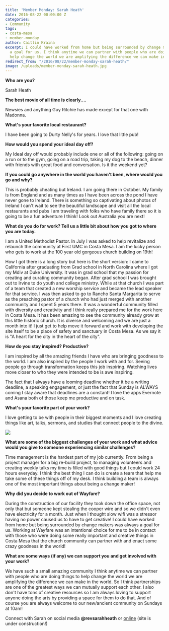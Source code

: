 ```yaml
---
title: 'Member Monday: Sarah Heath'
date: 2016-08-22 00:00:00 Z
categories:
- Community
tags:
- costa-mesa
- member-monday
author: Caitlin Kraina
excerpt: I could have worked from home but being surrounded by change makers was always
  a goal for us. I think anytime we can partner with people who are doing things to
  help change the world we are amplifying the difference we can make in the world.
redirect_from: "/2016/08/22/member-monday-sarah-heath/"
image: /uploads/member-monday-sarah-heath.jpg
---
```


**Who are you?**

Sarah Heath

**The best movie of all time is clearly....**

Newsies and anything Guy Ritchie has made except for that one with Madonna.

**What's your favorite local restaurant?**

I have been going to Durty Nelly's for years. I love that little pub!

**How would you spend your ideal day off?**

My Ideal day off would probably include one or all of the following: going on a run or to the gym, going on a road trip, taking my dog to the beach, dinner with friends with great food and conversation. Is it the weekend yet?

**If you could go anywhere in the world you haven't been, where would you go and why?**

This is probably cheating but Ireland. I am going there in October. My family is from England and as many times as I have been across the pond I have never gone to Ireland. There is something so captivating about photos of Ireland I can't wait to see the beautiful landscape and visit all the local restaurants and pubs I am traveling with folks who have family there so it is going to be a fun adventure I think! Look out Australia you are next!

**What do you do for work? Tell us a little bit about how you got to where you are today.**

I am a United Methodist Pastor. In July I was asked to help revitalize and relaunch the community at First UMC in Costa Mesa. I am the lucky person who gets to work at the 100 year old gorgeous church building on 19th!

How I got there is a long story but here is the short version: I came to California after graduating from Grad school in North Carolina where I got my Mdiv at Duke University. It was in grad school that my passion for creating and curating community began. After grad school I was brought out to Irvine to do youth and college ministry. While at that church I was part of a team that created a new worship service and became the lead speaker for that service. I was then asked to go to Rancho Santa Margarita to serve as the preaching pastor of a church who had just merged with another community and I spent 5 years there. It was a wonderful community filled with diversity and creativity and I think really prepared me for the work here in Costa Mesa. It has been amazing to see the community already grow at this little historic church. It is diverse and welcoming and we are just a month into it! I just get to help move it forward and work with developing the site itself to be a place of safety and sanctuary in Costa Mesa. As we say it is "A heart for the city in the heart of the city".

**How do you stay inspired? Productive?**

I am inspired by all the amazing friends I have who are bringing goodness to the world. I am also inspired by the people I work with and for. Seeing people go through transformation keeps this job inspiring. Watching lives move closer to who they were intended to be is awe inspiring.

The fact that I always have a looming deadline whether it be a writing deadline, a speaking engagement, or just the fact that Sunday is ALWAYS coming I stay aware that deadlines are a constant! I love the apps Evernote and Asana both of those keep me productive and on task.

**What's your favorite part of your work?**

I love getting to be with people in their biggest moments and I love creating things like art, talks, sermons, and studies that connect people to the divine.

![](/content/images/2016/08/756ff61dc2bb-Sarah1-1.jpg)

**What are some of the biggest challenges of your work and what advice would you give to someone experiencing similar challenges?**

Time management is the hardest part of my job currently. From being a project manager for a big re-build project, to managing volunteers and creating weekly talks my time is filled with good things but I could work 24 hours everyday. I think the best thing I can do is create a team that help me take some of these things off of my desk. I think building a team is always one of the most important things about being a change maker!

**Why did you decide to work out of Wayfare?**

During the construction of our facility they took down the office space, not only that but someone kept stealing the cooper wire and so we didn't even have electricity for a month. Just when I thought slow wifi was a stressor having no power caused us to have to get creative! I could have worked from home but being surrounded by change makers was always a goal for us. Working at Wayfare was an intentional choice for me to be in contact with those who were doing some really important and creative things in Costa Mesa that the church community can partner with and enact some crazy goodness in the world!

**What are some ways (if any) we can support you and get involved with your work?**

We have such a small amazing community I think anytime we can partner with people who are doing things to help change the world we are amplifying the difference we can make in the world. So I think partnerships are one of the greatest ways we can mutually support each other. I also don't have tons of creative resources so I am always loving to support anyone doing the arts by providing a space for them to do that. And of course you are always welcome to our new/ancient community on Sundays at 10am!

Connect with Sarah on social media **@revsarahheath** or [online](http://fumccostamesa.org/) (site is under  construction!)
